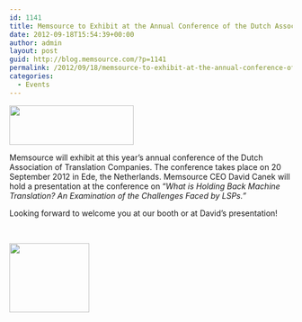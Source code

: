 ```yaml
---
id: 1141
title: Memsource to Exhibit at the Annual Conference of the Dutch Association of Translation Companies
date: 2012-09-18T15:54:39+00:00
author: admin
layout: post
guid: http://blog.memsource.com/?p=1141
permalink: /2012/09/18/memsource-to-exhibit-at-the-annual-conference-of-the-dutch-association-of-translation-companies/
categories:
  - Events
---
```

[<img class=" alignleft" title="Memsource Cloud – medium" src="/wp-content/uploads/2012/08/MemSource-Cloud-–-medium.png" alt="" width="221" height="70" />](http://www.memsource.com/)

Memsource will exhibit at this year&#8217;s annual conference of the Dutch Association of Translation Companies. The conference takes place on 20 September 2012 in Ede, the Netherlands. Memsource CEO David Canek will hold a presentation at the conference on &#8220;_What is Holding Back Machine Translation? An Examination of the Challenges Faced by LSPs.&#8221;_<!--more-->

Looking forward to welcome you at our booth or at David&#8217;s presentation!

&nbsp;

[<img class="alignnone size-full wp-image-1143" title="logo" src="/wp-content/uploads/2012/09/logo.png" alt="" width="142" height="123" />](http://www.ataweb.nl/)